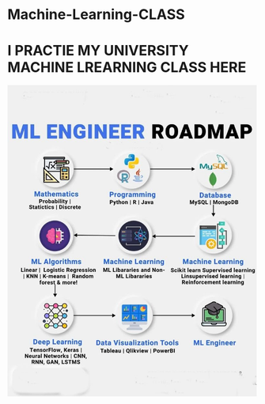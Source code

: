 # Machine-Learning-CLASS
# I PRACTIE MY UNIVERSITY MACHINE LREARNING CLASS HERE 
<img src="https://github.com/software-shoaib/Machine-Learning-CLASS/blob/main/293499395_1537699650023060_6502022903458440151_n.jpg">
